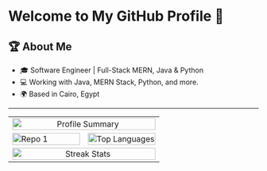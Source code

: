 # Welcome to My GitHub Profile 🚀

## 🏆 About Me

- 🎓 Software Engineer | Full-Stack MERN, Java & Python
- 💻 Working with Java, MERN Stack, Python, and more.
- 🌍 Based in Cairo, Egypt

---

<table>
    <tr>
        <td colspan="2" align="center">
            <img src="https://github-profile-summary-cards.vercel.app/api/cards/profile-details?username=ahmedmk11&theme=tokyonight" alt="Profile Summary" width="100%">
        </td>
    </tr>
    <tr>
        <td width="50%">
            <img src="https://github-readme-stats.vercel.app/api/pin/?username=ahmedmk11&repo=breast-cancer-diagnosis&theme=tokyonight&description_lines_count=3&show_owner=true&show_icons=true" alt="Repo 1" width="100%">
        </td>
        <td width="50%">
            <img src="https://github-readme-stats.vercel.app/api/top-langs/?username=ahmedmk11&layout=donut&theme=tokyonight&hide=html,scss,shaderlab" alt="Top Languages" width="100%">
        </td>
    </tr>
    <tr>
        <td colspan="2" align="center">
            <img src="https://github-profile-trophy.vercel.app/?username=ahmedmk11&theme=tokyonight&no-frame=true&margin-w=5&rank=-?" alt="Streak Stats" width="100%">
        </td>
    </tr>

</table>
